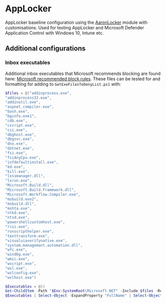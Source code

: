 # AppLocker

AppLocker baseline configuration using the [AaronLocker](https://github.com/microsoft/AaronLocker) module with customisations. Used for testing AppLocker and Microsoft Defender Application Control with Windows 10, Intune etc.

## Additional configurations

### Inbox executables

Additional inbox executables that Microsoft recommends blocking are found here: [Microsoft recommended block rules](https://docs.microsoft.com/en-us/windows/security/threat-protection/windows-defender-application-control/microsoft-recommended-block-rules). These files can be tested for and formatting for adding to `GetExeFilesToDenyList.ps1` with:

```powershell
$Files = @("addinprocess.exe",
"addinprocess32.exe",
"addinutil.exe",
"aspnet_compiler.exe",
"bash.exe",
"bginfo.exe1",
"cdb.exe",
"cscript.exe",
"csi.exe",
"dbghost.exe",
"dbgsvc.exe",
"dnx.exe",
"dotnet.exe",
"fsi.exe",
"fsiAnyCpu.exe",
"infdefaultinstall.exe",
"kd.exe",
"kill.exe",
"lxssmanager.dll",
"lxrun.exe",
"Microsoft.Build.dll",
"Microsoft.Build.Framework.dll",
"Microsoft.Workflow.Compiler.exe",
"msbuild.exe2",
"msbuild.dll",
"mshta.exe",
"ntkd.exe",
"ntsd.exe",
"powershellcustomhost.exe",
"rcsi.exe",
"runscripthelper.exe",
"texttransform.exe",
"visualuiaverifynative.exe",
"system.management.automation.dll",
"wfc.exe",
"windbg.exe",
"wmic.exe",
"wscript.exe",
"wsl.exe",
"wslconfig.exe",
"wslhost.exe")

$Executables = @()
Get-ChildItem -Path "$Env:SystemRoot\Microsoft.NET" -Include $files -Recurse -ErrorAction "SilentlyContinue" | % { $Executables += $_ }
$Executables | Select-Object -ExpandProperty "FullName" | Select-Object -Unique | Sort-Object | Set-Clipboard
```
